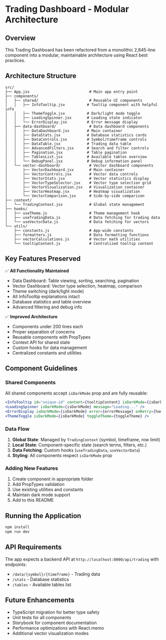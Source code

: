 # Trading Dashboard - Modular Architecture

## Overview

This Trading Dashboard has been refactored from a monolithic 2,845-line component into a modular, maintainable architecture using React best practices.

## Architecture Structure

```
src/
├── App.jsx                           # Main app entry point
├── components/
│   ├── shared/                       # Reusable UI components
│   │   ├── InfoTooltip.jsx          # Tooltip component with helpful info
│   │   ├── ThemeToggle.jsx          # Dark/light mode toggle
│   │   ├── LoadingSpinner.jsx       # Loading state indicator
│   │   └── ErrorDisplay.jsx         # Error message display
│   ├── data-dashboard/               # Data dashboard components
│   │   ├── DataDashboard.jsx        # Main container
│   │   ├── DataStats.jsx            # Database statistics cards
│   │   ├── DataControls.jsx         # Symbol/timeframe controls
│   │   ├── DataTable.jsx            # Trading data table
│   │   ├── AdvancedFilters.jsx      # Search and filter controls
│   │   ├── Pagination.jsx           # Table pagination
│   │   ├── TablesList.jsx           # Available tables overview
│   │   └── DebugPanel.jsx           # Debug information panel
│   └── vector-dashboard/             # Vector dashboard components
│       ├── VectorDashboard.jsx       # Main container
│       ├── VectorControls.jsx        # Vector data controls
│       ├── VectorStats.jsx           # Vector statistics display
│       ├── VectorTypeSelector.jsx    # Vector type selection grid
│       ├── VectorVisualization.jsx   # Visualization container
│       ├── VectorHeatmap.jsx         # Heatmap visualization
│       └── VectorComparison.jsx      # Side-by-side comparison
├── context/
│   └── TradingContext.jsx            # Global state management
├── hooks/
│   ├── useTheme.js                   # Theme management hook
│   ├── useTradingData.js             # Data fetching for trading data
│   └── useVectorData.js              # Data fetching for vectors
└── utils/
    ├── constants.js                  # App-wide constants
    ├── formatters.js                 # Data formatting functions
    ├── vectorCalculations.js         # Vector math utilities
    └── tooltipContent.js             # Centralized tooltip content

```

## Key Features Preserved

✅ **All Functionality Maintained**
- Data Dashboard: Table viewing, sorting, searching, pagination
- Vector Dashboard: Vector type selection, heatmap, comparison
- Theme switching (dark/light mode)
- All InfoTooltip explanations intact
- Database statistics and table overview
- Advanced filtering and debug info

✅ **Improved Architecture**
- Components under 200 lines each
- Proper separation of concerns
- Reusable components with PropTypes
- Context API for shared state
- Custom hooks for data management
- Centralized constants and utilities

## Component Guidelines

### Shared Components
All shared components accept `isDarkMode` prop and are fully reusable:
```jsx
<InfoTooltip id="unique-id" content={tooltipContent} isDarkMode={isDarkMode} />
<LoadingSpinner isDarkMode={isDarkMode} message="Loading..." />
<ErrorDisplay isDarkMode={isDarkMode} error={errorMessage} onRetry={handleRetry} />
<ThemeToggle isDarkMode={isDarkMode} toggleTheme={toggleTheme} />
```

### Data Flow
1. **Global State**: Managed by `TradingContext` (symbol, timeframe, row limit)
2. **Local State**: Component-specific state (search terms, filters, etc.)
3. **Data Fetching**: Custom hooks (`useTradingData`, `useVectorData`)
4. **Styling**: All components respect `isDarkMode` prop

### Adding New Features
1. Create component in appropriate folder
2. Add PropTypes validation
3. Use existing utilities and constants
4. Maintain dark mode support
5. Add to this README

## Running the Application

```bash
npm install
npm run dev
```

## API Requirements
The app expects a backend API at `http://localhost:8000/api/trading` with endpoints:
- `/data/{symbol}/{timeframe}` - Trading data
- `/stats` - Database statistics
- `/tables` - Available tables list

## Future Enhancements
- TypeScript migration for better type safety
- Unit tests for all components
- Storybook for component documentation
- Performance optimizations with React.memo
- Additional vector visualization modes 
